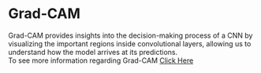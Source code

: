 # Grad-CAM
Grad-CAM provides insights into the decision-making process of a CNN by visualizing the important regions inside convolutional layers, allowing us to understand how the model arrives at its predictions. <br />
To see more information regarding  Grad-CAM [Click Here](https://github.com/jacobgil/pytorch-grad-cam) 
